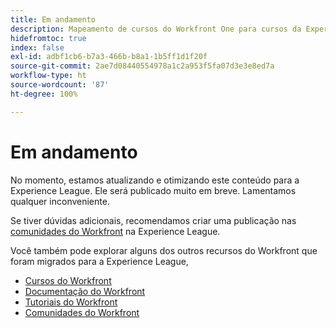```yaml
---
title: Em andamento
description: Mapeamento de cursos do Workfront One para cursos da Experience League
hidefromtoc: true
index: false
exl-id: adbf1cb6-b7a3-466b-b8a1-1b5ff1d1f20f
source-git-commit: 2ae7d08440554978a1c2a953f5fa07d3e3e8ed7a
workflow-type: ht
source-wordcount: '87'
ht-degree: 100%

---
```


# Em andamento

No momento, estamos atualizando e otimizando este conteúdo para a Experience League. Ele será publicado muito em breve. Lamentamos qualquer inconveniente.

Se tiver dúvidas adicionais, recomendamos criar uma publicação nas [comunidades do Workfront](https://experienceleaguecommunities.adobe.com/t5/workfront/ct-p/workfront) na Experience League.

Você também pode explorar alguns dos outros recursos do Workfront que foram migrados para a Experience League,

* [Cursos do Workfront](https://experienceleague.adobe.com/?lang=pt-BR&amp;Solution=Workfront#courses)
* [Documentação do Workfront](https://experienceleague.adobe.com/docs/workfront.html?lang=pt-BR)
* [Tutoriais do Workfront](https://experienceleague.adobe.com/docs/workfront-learn/tutorials-workfront/home.html?lang=pt-BR)
* [Comunidades do Workfront](https://experienceleaguecommunities.adobe.com/t5/workfront/ct-p/workfront)
